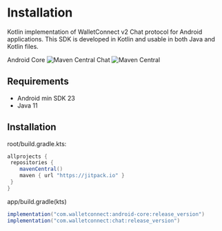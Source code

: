 # Installation

Kotlin implementation of WalletConnect v2 Chat protocol for Android applications. This SDK is developed in Kotlin and usable in both Java and Kotlin files.

Android Core ![Maven Central](https://img.shields.io/maven-central/v/com.walletconnect/android-core)
Chat ![Maven Central](https://img.shields.io/maven-central/v/com.walletconnect/chat)

## Requirements

* Android min SDK 23
* Java 11

## Installation
root/build.gradle.kts:
```gradle
allprojects {
 repositories {
    mavenCentral()
    maven { url "https://jitpack.io" }
 }
}
```

app/build.gradle(kts)

```gradle
implementation("com.walletconnect:android-core:release_version")
implementation("com.walletconnect:chat:release_version")
```

